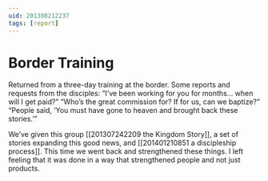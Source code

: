 ```yaml
---
uid: 201308212237
tags: [report]
---
```


# Border Training

Returned from a three-day training at the border. Some reports and requests from the disciples: “I’ve been working for you for months… when will I get paid?” “Who’s the great commission for? If for us, can we baptize?” “People said, ‘You must have gone to heaven and brought back these stories.’”

We’ve given this group [[201307242209 the Kingdom Story]], a set of stories expanding this good news, and [[201401210851 a discipleship process]]. This time we went back and strengthened these things. I left feeling that it was done in a way that strengthened people and not just products.
